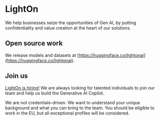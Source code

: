 # LightOn

We help businesses seize the opportunities of Gen AI, by putting confidentiality and value creation at the heart of our solutions.

## Open source work

We release models and datasets at [https://huggingface.co/lightonai](https://huggingface.co/lightonai).

## Join us

[LightOn is hiring!](https://www.lighton.ai/jobs) We are always looking for talented individuals to join our team and help us build the Generative AI Copilot. 

We are not credentials-driven. We want to understand your unique background and what you can bring to the team. You should be eligible to work in the EU, but all exceptional profiles will be considered.
